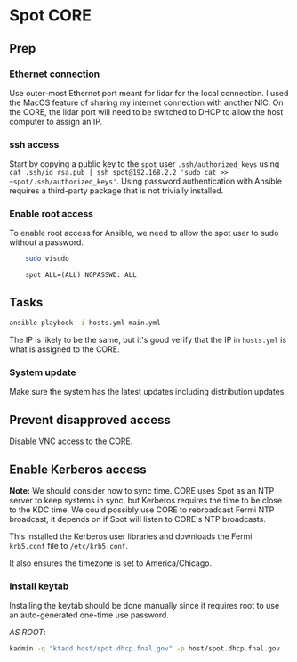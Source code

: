 # Spot CORE

## Prep

### Ethernet connection

Use outer-most Ethernet port meant for lidar for the local connection. I used the MacOS feature of sharing my internet connection with another NIC. On the CORE, the lidar port will need to be switched to DHCP to allow the host computer to assign an IP.

### ssh access

Start by copying a public key to the `spot` user `.ssh/authorized_keys` using `cat .ssh/id_rsa.pub | ssh spot@192.168.2.2 'sudo cat >> ~spot/.ssh/authorized_keys'`. Using password authentication with Ansible requires a third-party package that is not trivially installed.

### Enable root access

To enable root access for Ansible, we need to allow the spot user to sudo without a password.

```bash
    sudo visudo
```

```text
    spot ALL=(ALL) NOPASSWD: ALL
```

## Tasks

```bash
ansible-playbook -i hosts.yml main.yml
```

The IP is likely to be the same, but it's good verify that the IP in `hosts.yml` is what is assigned to the CORE.

### System update

Make sure the system has the latest updates including distribution updates.

## Prevent disapproved access

Disable VNC access to the CORE.

## Enable Kerberos access

__Note:__ We should consider how to sync time. CORE uses Spot as an NTP server to keep systems in sync, but Kerberos requires the time to be close to the KDC time. We could possibly use CORE to rebroadcast Fermi NTP broadcast, it depends on if Spot will listen to CORE's NTP broadcasts.

This installed the Kerberos user libraries and downloads the Fermi `krb5.conf` file to `/etc/krb5.conf`.

It also ensures the timezone is set to America/Chicago.

### Install keytab

Installing the keytab should be done manually since it requires root to use an auto-generated one-time use password.

*AS ROOT*:

```bash
kadmin -q "ktadd host/spot.dhcp.fnal.gov" -p host/spot.dhcp.fnal.gov
```
